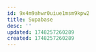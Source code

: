 ```yaml
---
id: 9x4m9ahwr0uiue1msm9kpw2
title: Supabase
desc: ''
updated: 1748257260289
created: 1748257260289
---
```

